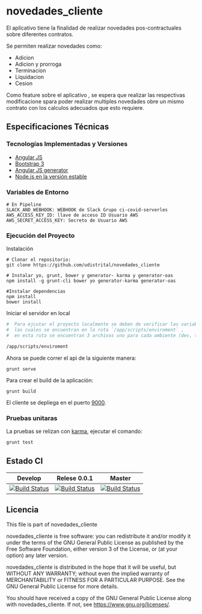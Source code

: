 # novedades_cliente

El aplicativo tiene la finalidad de realizar novedades pos-contractuales sobre diferentes contratos.

Se permiten realizar novedades como:
- Adicion
- Adicion y prorroga
- Terminacion
- Liquidacion
- Cesion

Como feature sobre el aplicativo , se espera que realizar las respectivas modificacione spara poder realizar multiples novedades obre un mismo contrato con los calculos adecuados que esto requiere.

## Especificaciones Técnicas

### Tecnologías Implementadas y Versiones

* [Angular JS](https://angularjs.org/)
* [Bootstrap 3](https://getbootstrap.com/docs/3.3/)
* [Angular JS generator](https://github.com/fabianLeon/oas)
* [Node.js en la versión estable](https://nodejs.org/en/)

### Variables de Entorno
```shell
# En Pipeline
SLACK_AND_WEBHOOK: WEBHOOK de Slack Grupo ci-covid-serverles
AWS_ACCESS_KEY_ID: llave de acceso ID Usuario AWS
AWS_SECRET_ACCESS_KEY: Secreto de Usuario AWS
```

### Ejecución del Proyecto

Instalación
```shell
# Clonar el repositorio:
git clone https://github.com/udistrital/novedades_cliente

# Instalar yo, grunt, bower y generator- karma y generator-oas
npm install -g grunt-cli bower yo generator-karma generator-oas

#Instalar dependencias
npm install
bower install
```
Iniciar el servidor en local

```bash
#  Para ejcutar el proyecto localmente se deben de verificar las variables de los diferentes servicios
#  las cuales se encuentran en la ruta `/app/scripts/enviroment` ,
#  en esta ruta se encuentran 3 archivos uno para cada ambiente (dev, test, prod)

/app/scripts/enviroment
```
Ahora se puede correr el api de la siguiente manera:
```shell
grunt serve
```
Para crear el build de la aplicación:
```shell
grunt build
```

El cliente se depliega en el puerto [9000](http://localhost:9000).

### Pruebas unitaras

La pruebas se relizan con [karma](https://karma-runner.github.io/latest/index.html), ejecutar el comando:
```bash
grunt test
```

## Estado CI

| Develop | Relese 0.0.1 | Master |
| -- | -- | -- |
|[![Build Status](https://hubci.portaloas.udistrital.edu.co/api/badges/udistrital/novedades_cliente/status.svg?ref=refs/heads/develop)](https://hubci.portaloas.udistrital.edu.co/udistrital/novedades_cliente)|[![Build Status](https://hubci.portaloas.udistrital.edu.co/api/badges/udistrital/novedades_cliente/status.svg?ref=refs/heads/release/0.0.1)](https://hubci.portaloas.udistrital.edu.co/udistrital/novedades_cliente)|[![Build Status](https://hubci.portaloas.udistrital.edu.co/api/badges/udistrital/novedades_cliente/status.svg)](https://hubci.portaloas.udistrital.edu.co/udistrital/novedades_cliente)|


## Licencia

This file is part of novedades_cliente

novedades_cliente is free software: you can redistribute it and/or modify it under the terms of the GNU General Public License as published by the Free Software Foundation, either version 3 of the License, or (at your option) any later version.

novedades_cliente is distributed in the hope that it will be useful, but WITHOUT ANY WARRANTY; without even the implied warranty of MERCHANTABILITY or FITNESS FOR A PARTICULAR PURPOSE. See the GNU General Public License for more details.

You should have received a copy of the GNU General Public License along with novedades_cliente. If not, see https://www.gnu.org/licenses/.
